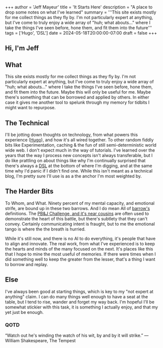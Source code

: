 +++
author = 'Jeff Mayeur'
title = 'It Starts Here'
description = "A place to drop some notes on what I've learned"
summary = '''This site exists mostly for me collect things as they fly by. I'm not particularly expert at anything, but I've come to truly enjoy a wide array of "huh; what abouts..." where I take the things I've seen before, hone them, and fit them into the future'''
tags = ['Hugo', 'DSL']
date = 2024-05-18T20:00:00-07:00
draft = false
+++
## Hi, I'm Jeff

## What
This site exists mostly for me collect things as they fly by. I'm not particularly expert at anything, but I've come to truly enjoy a wide array of "huh; what abouts..." where I take the things I've seen before, hone them, and fit them into the future. Maybe this will only be useful for me. Maybe there's something that can be borrowed and applied by others. In either case it gives me another tool to spelunk through my memory for tidbits I might want to repurpose.

## The Technical
I'll be jotting down thoughts on technology, from what powers this experience ([Hugo](https://gohugo.io)), and how it's all wired together. To other random fiddly bits like Experimentation, caching & the fun of still semi-deterministic world wide web. I don't expect much in the way of tutorials. I've learned over the years that the way I process new concepts isn't always transferable, but I do like prattling on about things like why I'm continually surprised that there's always a [DSL](https://martinfowler.com/dsl.html) at the bottom of where I'm digging, and at the same time why I'd panic if I didn't find one. While this isn't meant as a technical blog, I'm pretty sure I'll use is as a the anchor I'm most weighted by.

## The Harder Bits
To Whom, and What. Ninety percent of my mental capacity, and emotional strife, are bound up in these two barrows. And I do mean All of [barrow's](https://www.merriam-webster.com/dictionary/barrow) definitions. The [PB&J Challenge, and it's near cousins](https://www.reddit.com/r/CSEducation/comments/wly2pw/alternative_to_the_make_a_peanut_butter_jelly/) are often used to demonstrate the heart of this battle, but there's subtlety that they can't convey. Certainly communicating intent is fraught, but to me the emotional tango is where the the breath is hurried. 

While it's still now, and there is no AI to do everything, it's people that have to align and innovate. The real work, from what I've experienced is to keep the hearts and minds of the many focused on the next. It's places like this that I hope to mine the most useful of memories. If there were times when I did something well to keep the greater from the lesser, that's a thing I want to borrow and replay.

## Else
I've always been good at starting things, which is key to my "not expert at anything" claim. I can do many things well enough to have a seat at the table, but I tend to rise, wander and forget my way back. I'm hopeful I'll be somewhat stickier with this task, it is something I actually enjoy, and that my yet just be enough.


### QOTD
“Watch out he's winding the watch of his wit, by and by it will strike.”
― William Shakespeare, The Tempest